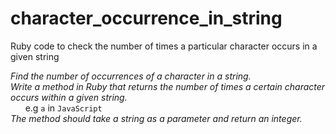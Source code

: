 # character_occurrence_in_string
Ruby code to check the number of times a particular character occurs in a given string

_Find the number of occurrences of a character in a string._ <br/>
_Write a method in Ruby that returns the number of times a certain character occurs within a given string._ <br/>
 &nbsp;  &nbsp;  &nbsp; e.g `a` in `JavaScript` <br/>
_The method should take a string as a parameter and return an integer._
